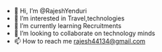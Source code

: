 - 👋 Hi, I’m @RajeshYenduri
- 👀 I’m interested in Travel,technologies
- 🌱 I’m currently learning Recruitments
- 💞️ I’m looking to collaborate on technology minds
- 📫 How to reach me rajesh44134@gmail.com

<!---
RajeshYenduri/RajeshYenduri is a ✨ special ✨ repository because its `README.md` (this file) appears on your GitHub profile.
You can click the Preview link to take a look at your changes.
--->
